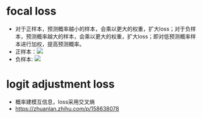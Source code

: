# focal loss
- 对于正样本，预测概率越小的样本，会乘以更大的权重，扩大loss；对于负样本，预测概率越大的样本，会乘以更大的权重，扩大loss；即对低预测概率样本进行加权，提高预测概率。
- 正样本：![](https://latex.codecogs.com/svg.latex?-(1-y_p)\log(y_p))
- 负样本: ![](https://latex.codecogs.com/svg.latex?-y_p\log(1-y_p))

# logit adjustment loss
- 概率建模互信息，loss采用交叉熵
- https://zhuanlan.zhihu.com/p/158638078
